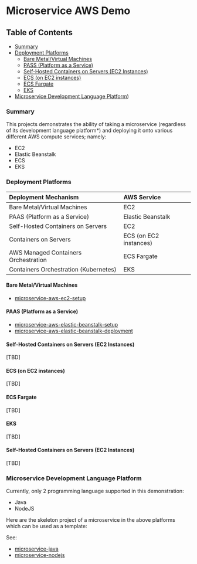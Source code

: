 # Microservice AWS Demo

## Table of Contents

* [Summary](#summary)
* [Deployment Platforms](#deployment-platforms)
  * [Bare Metal/Virtual Machines](#bare-metal-vms)
  * [PASS (Platform as a Service)](#platform-as-a-service)
  * [Self-Hosted Containers on Servers (EC2 Instances)](#self-hosted-containers)
  * [ECS (on EC2 instances)](#ecs)
  * [ECS Fargate](#ecs-fargate)
  * [EKS](#eks)
* [Microservice Development Language Platform](#microservice-development-language-platform))


### <a name="summary"></a>Summary
This projects demonstrates the ability of taking a microservice (regardless of its development language platform*) and deploying it onto 
various different AWS compute services; namely: 

- EC2
- Elastic Beanstalk
- ECS
- EKS

### <a name="deployment-platforms"></a>Deployment Platforms

| Deployment Mechanism                    | AWS Service           |
| :-------------------------------------- | :-------------------- |
| Bare Metal/Virtual Machines             | EC2                   |  
| PAAS (Platform as a Service)            | Elastic Beanstalk     |
| Self-Hosted Containers on Servers       | EC2                   |
| Containers on Servers                   | ECS (on EC2 instances)|
| AWS Managed Containers Orchestration    | ECS Fargate           |
| Containers Orchestration (Kubernetes)   | EKS                   |

#### <a name="bare-metal-vms"></a>Bare Metal/Virtual Machines
- [microservice-aws-ec2-setup](https://github.com/colinbut/microservice-aws-ec2-setup.git)  

#### <a name="platform-as-a-service"></a>PAAS (Platform as a Service)
- [microservice-aws-elastic-beanstalk-setup](https://github.com/colinbut/microservice-aws-elasticbeanstalk-setup.git)  
- [microservice-aws-elastic-beanstalk-deployment](https://github.com/colinbut/microservice-aws-elasticbeanstalk-deployment.git)

#### <a name="self-hosted-containers"></a>Self-Hosted Containers on Servers (EC2 Instances)

[TBD]

#### <a name="ecs"></a>ECS (on EC2 instances)

[TBD]

#### <a name="ecs-fargate"></a>ECS Fargate

[TBD]

#### <a name="eks"></a>EKS

[TBD]



#### <a name="self-hosted-containers"></a>Self-Hosted Containers on Servers (EC2 Instances)

[TBD]


### <a name="microservice-development-language-platform"></a>Microservice Development Language Platform

Currently, only 2 programming language supported in this demonstration:

+ Java
+ NodeJS

Here are the skeleton project of a microservice in the above platforms which can be used as a template:

See:
+ [microservice-java](https://github.com/colinbut/microservice-java.git)
+ [microservice-nodejs](https://github.com/colinbut/microservice-nodejs.git)
